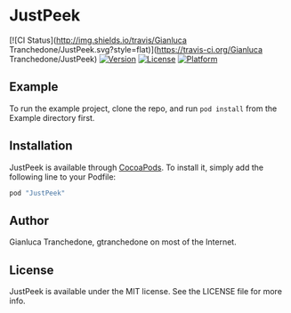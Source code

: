 # JustPeek

[![CI Status](http://img.shields.io/travis/Gianluca Tranchedone/JustPeek.svg?style=flat)](https://travis-ci.org/Gianluca Tranchedone/JustPeek)
[![Version](https://img.shields.io/cocoapods/v/JustPeek.svg?style=flat)](http://cocoapods.org/pods/JustPeek)
[![License](https://img.shields.io/cocoapods/l/JustPeek.svg?style=flat)](http://cocoapods.org/pods/JustPeek)
[![Platform](https://img.shields.io/cocoapods/p/JustPeek.svg?style=flat)](http://cocoapods.org/pods/JustPeek)

## Example

To run the example project, clone the repo, and run `pod install` from the Example directory first.

## Installation

JustPeek is available through [CocoaPods](http://cocoapods.org). To install
it, simply add the following line to your Podfile:

```ruby
pod "JustPeek"
```

## Author

Gianluca Tranchedone, gtranchedone on most of the Internet.

## License

JustPeek is available under the MIT license. See the LICENSE file for more info.
